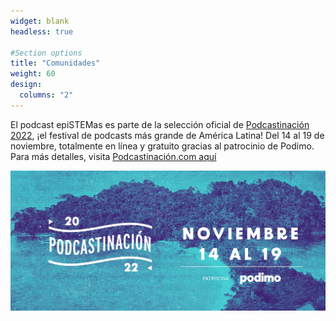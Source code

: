 ```yaml
---
widget: blank
headless: true

#Section options
title: "Comunidades"
weight: 60
design:
  columns: "2"
---
```


El podcast epiSTEMas es parte de la selección oficial de [Podcastinación 2022](https://www.podcastinacion.com/), ¡el festival de podcasts más grande de América Latina! Del 14 al 19 de noviembre, totalmente en línea y gratuito gracias al patrocinio de Podimo. Para más detalles, visita [Podcastinación.com aquí](https://www.podcastinacion.com/)

![Podcastinación](podcastinacion.png)